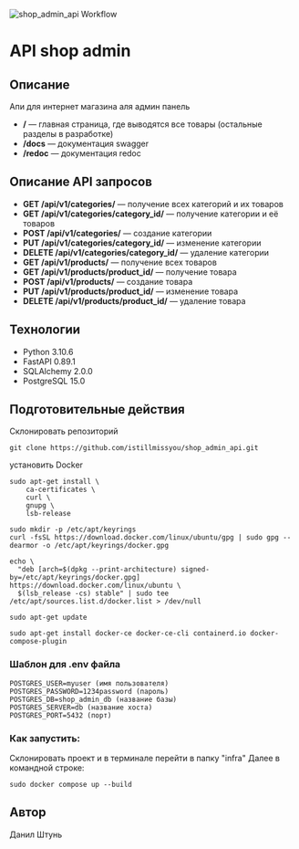 ![shop_admin_api Workflow](https://github.com/istillmissyou/shop_admin_api/actions/workflows/main.yml/badge.svg)
# API shop admin

## Описание

Апи для интернет магазина аля админ панель

* **/** — главная страница, где выводятся все товары (остальные разделы в разработке)
* **/docs** — документация swagger
* **/redoc** — документация redoc

## Описание API запросов

* **GET /api/v1/categories/** — получение всех категорий и их товаров
* **GET /api/v1/categories/category_id/** —  получение категории и её товаров
* **POST /api/v1/categories/** — создание категории
* **PUT /api/v1/categories/category_id/** —  изменение категории
* **DELETE /api/v1/categories/category_id/** —  удаление категории
* **GET /api/v1/products/** — получение всех товаров
* **GET /api/v1/products/product_id/** —  получение товара
* **POST /api/v1/products/** — создание товара
* **PUT /api/v1/products/product_id/** —  изменение товара
* **DELETE /api/v1/products/product_id/** —  удаление товара

## Технологии

* Python 3.10.6
* FastAPI 0.89.1
* SQLAlchemy 2.0.0
* PostgreSQL 15.0

## Подготовительные действия

Склонировать репозиторий

```
git clone https://github.com/istillmissyou/shop_admin_api.git
```

установить Docker

```
sudo apt-get install \
    ca-certificates \
    curl \
    gnupg \
    lsb-release
```

```
sudo mkdir -p /etc/apt/keyrings
curl -fsSL https://download.docker.com/linux/ubuntu/gpg | sudo gpg --dearmor -o /etc/apt/keyrings/docker.gpg
```

```
echo \
  "deb [arch=$(dpkg --print-architecture) signed-by=/etc/apt/keyrings/docker.gpg] https://download.docker.com/linux/ubuntu \
  $(lsb_release -cs) stable" | sudo tee /etc/apt/sources.list.d/docker.list > /dev/null
```

```
sudo apt-get update
```

```
sudo apt-get install docker-ce docker-ce-cli containerd.io docker-compose-plugin
```

### Шаблон для .env файла

```
POSTGRES_USER=myuser (имя пользователя)
POSTGRES_PASSWORD=1234password (пароль)
POSTGRES_DB=shop_admin_db (название базы)
POSTGRES_SERVER=db (название хоста)
POSTGRES_PORT=5432 (порт)
```

### Как запустить:

Склонировать проект и в терминале перейти в папку "infra"
Далее в командной строке:

``` 
sudo docker compose up --build
```

## Автор
Данил Штунь
